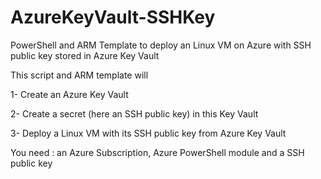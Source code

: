 # AzureKeyVault-SSHKey
PowerShell and ARM Template to deploy an Linux VM on Azure with SSH public key stored in Azure Key Vault


This script and ARM template will 

1- Create an Azure Key Vault

2- Create a secret (here an SSH public key) in this Key Vault

3- Deploy a Linux VM with its SSH public key from Azure Key Vault


You need : an Azure Subscription, Azure PowerShell module and a SSH public key


